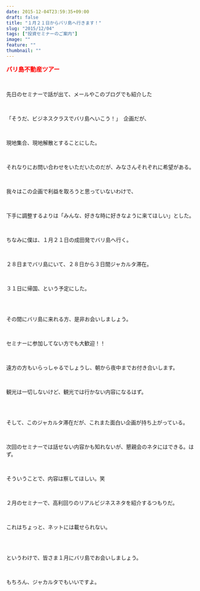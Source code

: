 ```yaml
---
date: 2015-12-04T23:59:35+09:00
draft: false
title: "１月２１日からバリ島へ行きます！"
slug: "2015/12/04"
tags: ["投資セミナーのご案内"]
image: ""
feature: ""
thumbnail: ""
---
```

<p><font color="#ff0000" size="3"><strong>バリ島不動産ツアー</strong></font></p><br/><p>先日のセミナーで話が出て、メールやこのブログでも紹介した</p><br/><p>「そうだ、ビジネスクラスでバリ島へいこう！」　企画だが、</p><br/><p>現地集合、現地解散とすることにした。</p><br/><p>それなりにお問い合わせをいただいたのだが、みなさんそれぞれに希望がある。</p><br/><p>我々はこの企画で利益を取ろうと思っていないわけで、</p><br/><p>下手に調整するよりは「みんな、好きな時に好きなように来てほしい」とした。</p><br/><p>ちなみに僕は、１月２１日の成田発でバリ島へ行く。</p><br/><p>２８日までバリ島にいて、２８日から３日間ジャカルタ滞在。</p><br/><p>３１日に帰国、という予定にした。</p><br/><br/><p>その間にバリ島に来れる方、是非お会いしましょう。</p><br/><p>セミナーに参加してない方でも大歓迎！！</p><br/><p>遠方の方もいらっしゃるでしょうし、朝から夜中までお付き合いします。</p><br/><p>観光は一切しないけど、観光では行かない内容になるはず。</p><br/><br/><p>そして、このジャカルタ滞在だが、これまた面白い企画が持ち上がっている。</p><br/><p>次回のセミナーでは話せない内容かも知れないが、懇親会のネタにはできる。はず。</p><br/><p>そういうことで、内容は察してほしい。笑</p><br/><p>２月のセミナーで、高利回りのリアルビジネスネタを紹介するつもりだ。</p><br/><p>これはちょっと、ネットには載せられない。</p><br/><br/><p>というわけで、皆さま１月にバリ島でお会いしましょう。</p><br/><p>もちろん、ジャカルタでもいいですよ。</p><br/><br/><br/>

